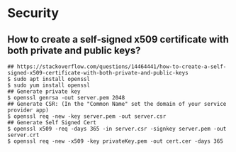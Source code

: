 Security
========

## How to create a self-signed x509 certificate with both private and public keys?

    ## https://stackoverflow.com/questions/14464441/how-to-create-a-self-signed-x509-certificate-with-both-private-and-public-keys
    $ sudo apt install openssl
    $ sudo yum install openssl
    ## Generate private key
    $ openssl genrsa -out server.pem 2048
    ## Generate CSR: (In the "Common Name" set the domain of your service provider app)
    $ openssl req -new -key server.pem -out server.csr
    ## Generate Self Signed Cert
    $ openssl x509 -req -days 365 -in server.csr -signkey server.pem -out server.crt
    $ openssl req -new -x509 -key privateKey.pem -out cert.cer -days 365
